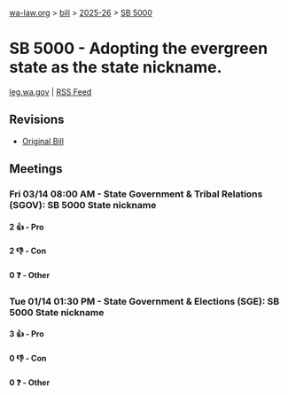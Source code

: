 [wa-law.org](/) > [bill](/bill/) > [2025-26](/bill/2025-26/) > [SB 5000](/bill/2025-26/sb/5000/)

# SB 5000 - Adopting the evergreen state as the state nickname.
[leg.wa.gov](https://app.leg.wa.gov/billsummary?BillNumber=5000&Year=2025&Initiative=false) | [RSS Feed](./rss.xml)

## Revisions
* [Original Bill](1/)

## Meetings
### Fri 03/14 08:00 AM - State Government & Tribal Relations (SGOV): SB 5000 State nickname
#### 2 👍 - Pro

#### 2 👎 - Con

#### 0 ❓ - Other

### Tue 01/14 01:30 PM - State Government & Elections (SGE): SB 5000 State nickname
#### 3 👍 - Pro

#### 0 👎 - Con

#### 0 ❓ - Other
